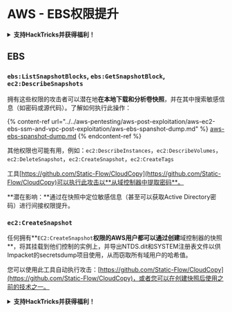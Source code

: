 # AWS - EBS权限提升

<details>

<summary><strong>支持HackTricks并获得福利！</strong></summary>

* 如果您想在HackTricks中看到您的公司广告，或者如果您想访问PEASS的最新版本或下载PDF格式的HackTricks，请查看[**订阅计划**](https://github.com/sponsors/carlospolop)！
* 获取[**官方PEASS和HackTricks周边产品**](https://peass.creator-spring.com)
* 发现[**PEASS家族**](https://opensea.io/collection/the-peass-family)，我们的独家[**NFT**](https://opensea.io/collection/the-peass-family)收藏品
* **加入** 💬 [**Discord群组**](https://discord.gg/hRep4RUj7f) 或 [**Telegram群组**](https://t.me/peass) 或 **关注**我的 **Twitter** 🐦 [**@carlospolopm**](https://twitter.com/carlospolopm)**.**
* **通过向** [**HackTricks**](https://github.com/carlospolop/hacktricks) **和** [**HackTricks Cloud**](https://github.com/carlospolop/hacktricks-cloud) **github仓库提交PR来分享您的黑客技巧。**

</details>

## EBS

### `ebs:ListSnapshotBlocks`, `ebs:GetSnapshotBlock`, `ec2:DescribeSnapshots`

拥有这些权限的攻击者可以潜在地**在本地下载和分析卷快照**，并在其中搜索敏感信息（如密码或源代码）。了解如何执行此操作：

{% content-ref url="../../aws-pentesting/aws-post-exploitation/aws-ec2-ebs-ssm-and-vpc-post-exploitation/aws-ebs-spanshot-dump.md" %}
[aws-ebs-spanshot-dump.md](../../aws-pentesting/aws-post-exploitation/aws-ec2-ebs-ssm-and-vpc-post-exploitation/aws-ebs-spanshot-dump.md)
{% endcontent-ref %}

其他权限也可能有用，例如：`ec2:DescribeInstances`，`ec2:DescribeVolumes`，`ec2:DeleteSnapshot`，`ec2:CreateSnapshot`，`ec2:CreateTags`

工具[https://github.com/Static-Flow/CloudCopy](https://github.com/Static-Flow/CloudCopy)可以执行此攻击以**从域控制器中提取密码**。

**潜在影响：**通过在快照中定位敏感信息（甚至可以获取Active Directory密码）进行间接权限提升。

### **`ec2:CreateSnapshot`**

任何拥有**`EC2:CreateSnapshot`**权限的AWS用户都可以通过创建**域控制器的快照**，将其挂载到他们控制的实例上，并导出NTDS.dit和SYSTEM注册表文件以供Impacket的secretsdump项目使用，从而窃取所有域用户的哈希值。

您可以使用此工具自动执行攻击：[https://github.com/Static-Flow/CloudCopy](https://github.com/Static-Flow/CloudCopy)，或者您可以在创建快照后使用之前的技术之一。

<details>

<summary><strong>支持HackTricks并获得福利！</strong></summary>

* 如果您想在HackTricks中看到您的公司广告，或者如果您想访问PEASS的最新版本或下载PDF格式的HackTricks，请查看[**订阅计划**](https://github.com/sponsors/carlospolop)！
* 获取[**官方PEASS和HackTricks周边产品**](https://peass.creator-spring.com)
* 发现[**PEASS家族**](https://opensea.io/collection/the-peass-family)，我们的独家[**NFT**](https://opensea.io/collection/the-peass-family)收藏品
* **加入** 💬 [**Discord群组**](https://discord.gg/hRep4RUj7f) 或 [**Telegram群组**](https://t.me/peass) 或 **关注**我的 **Twitter** 🐦 [**@carlospolopm**](https://twitter.com/carlospolopm)**.**
* **通过向** [**HackTricks**](https://github.com/carlospolop/hacktricks) **和** [**HackTricks Cloud**](https://github.com/carlospolop/hacktricks-cloud) **github仓库提交PR来分享您的黑客技巧。**

</details>

